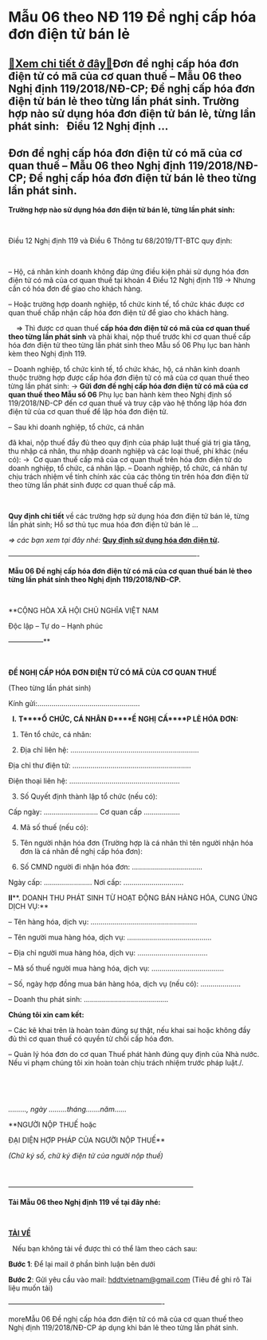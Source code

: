 Mẫu 06 theo NĐ 119 Đề nghị cấp hóa đơn điện tử bán lẻ
=====================================================

[:gift:Xem chi tiết ở đây:gift:](https://hddtvn.com/mau-06-theo-nd-119-de-nghi-cap-hoa-don-dien-tu-ban-le/)Đơn đề nghị cấp hóa đơn điện tử có mã của cơ quan thuế – Mẫu 06 theo Nghị định 119/2018/NĐ-CP; Đề nghị cấp hóa đơn điện tử bán lẻ theo từng lần phát sinh. Trường hợp nào sử dụng hóa đơn điện tử bán lẻ, từng lần phát sinh:   Điều 12 Nghị định …
---------------------------------------------------------------------------------------------------------------------------------------------------------------------------------------------------------------------------------------------------



Đơn đề nghị cấp hóa đơn điện tử có mã của cơ quan thuế – Mẫu 06 theo Nghị định 119/2018/NĐ-CP; Đề nghị cấp hóa đơn điện tử bán lẻ theo từng lần phát sinh.
------------------------------------------------------------------------------------------------------------------------------------------------------------


**Trường hợp nào sử dụng hóa đơn điện tử bán lẻ, từng lần phát sinh:**  

   

Điều 12 Nghị định 119 và Điều 6 Thông tư 68/2019/TT-BTC quy định:  

   

– Hộ, cá nhân kinh doanh không đáp ứng điều kiện phải sử dụng hóa đơn điện tử có mã của cơ quan thuế tại khoản 4 Điều 12 Nghị định 119 -> Nhưng cần có hóa đơn để giao cho khách hàng.  

– Hoặc trường hợp doanh nghiệp, tổ chức kinh tế, tổ chức khác được cơ quan thuế chấp nhận cấp hóa đơn điện tử để giao cho khách hàng.  

    => Thì được cơ quan thuế **cấp hóa đơn điện tử có mã của cơ quan thuế theo từng lần phát sinh** và phải khai, nộp thuế trước khi cơ quan thuế cấp hóa đơn điện tử theo từng lần phát sinh theo Mẫu số 06 Phụ lục ban hành kèm theo Nghị định 119.


– Doanh nghiệp, tổ chức kinh tế, tổ chức khác, hộ, cá nhân kinh doanh thuộc trường hợp được cấp hóa đơn điện tử có mã của cơ quan thuế theo từng lần phát sinh: -> **Gửi đơn đề nghị cấp hóa đơn điện tử có mã của cơ quan thuế theo Mẫu số 06** Phụ lục ban hành kèm theo Nghị định số 119/2018/NĐ-CP đến cơ quan thuế và truy cập vào hệ thống lập hóa đơn điện tử của cơ quan thuế để lập hóa đơn điện tử.


– Sau khi doanh nghiệp, tổ chức, cá nhân 

đã khai, nộp thuế đầy đủ theo quy định của pháp luật thuế giá trị gia tăng, thu nhập cá nhân, thu nhập doanh nghiệp và các loại thuế, phí khác (nếu có): ->  Cơ quan thuế cấp mã của cơ quan thuế trên hóa đơn điện tử do doanh nghiệp, tổ chức, cá nhân lập.
– Doanh nghiệp, tổ chức, cá nhân tự chịu trách nhiệm về tính chính xác của các thông tin trên hóa đơn điện tử theo từng lần phát sinh được cơ quan thuế cấp mã.  

   

**Quy định chi tiết** về các trường hợp sử dụng hóa đơn điện tử bán lẻ, từng lần phát sinh; Hồ sơ thủ tục mua hóa đơn điện tử bán lẻ … 



*=> các bạn xem tại đây nhé:* **[Quy định sử dụng hóa đơn điện tử](# "quy định sử dụng hóa đơn điện tử").**

  

———————————————————————————-
   

**Mẫu 06 Đề nghị cấp hóa đơn điện tử có mã của cơ quan thuế bán lẻ theo từng lần phát sinh theo Nghị định 119/2018/NĐ-CP.**  

 



**CỘNG HÒA XÃ HỘI CHỦ NGHĨA VIỆT NAM  

 Độc lập – Tự do – Hạnh phúc  

 —————**  

    

**ĐỀ NGHỊ CẤP HÓA ĐƠN ĐIỆN TỬ CÓ MÃ CỦA CƠ QUAN THUẾ**  

 (Theo từng lần phát sinh)  

 Kính gửi:……………………………………………  

  
**I.** **T****Ổ** **CHỨC, CÁ NHÂN Đ****Ề** **NGHỊ** **CẤ****P LẺ HÓA ĐƠN:**  

1. Tên tổ chức, cá nhân:  

2. Địa chỉ liên hệ: ……………………………………………………….  

Địa chỉ thư điện tử: …………………………………………………..  

Điện thoại liên hệ: ……………………………………………….  

3. Số Quyết định thành lập tổ chức (nếu có):  

Cấp ngày: ……………………… Cơ quan cấp ………………  

4. Mã số thuế (nếu có):  

5. Tên người nhận hóa đơn (Trường hợp là cá nhân thì tên người nhận hóa đơn là cá nhân đề nghị cấp hóa đơn):             

6. Số CMND người đi nhận hóa đơn: ……………………………..  

Ngày cấp: …………………… Nơi cấp: …………………………


**II****. DOANH THU PHÁT SINH TỪ HOẠT ĐỘNG BÁN HÀNG HÓA, CUNG ỨNG DỊCH VỤ:**  

– Tên hàng hóa, dịch vụ: ……………………………………………..  

– Tên người mua hàng hóa, dịch vụ: ……………………………………  

– Địa chỉ người mua hàng hóa, dịch vụ: ……………………………..  

– Mã số thuế người mua hàng hóa, dịch vụ: ………………………………  

– Số, ngày hợp đồng mua bán hàng hóa, dịch vụ (nếu có): ………………..  

– Doanh thu phát sinh: ……………………………………


**Chúng tôi xin cam kết:**  

– Các kê khai trên là hoàn toàn đúng sự thật, nếu khai sai hoặc không đầy đủ thì cơ quan thuế có quyền từ chối cấp hóa đơn.  

– Quản lý hóa đơn do cơ quan Thuế phát hành đúng quy định của Nhà nước. Nếu vi phạm chúng tôi xin hoàn toàn chịu trách nhiệm trước pháp luật./.  

 






 

*………, ngày ………tháng…….năm……*  

**NGƯỜI NỘP THUẾ hoặc  

 ĐẠI DIỆN HỢP PHÁP CỦA NGƯỜI NỘP THUẾ**  

*(Chữ ký số, chữ ký điện tử của người nộp thuế)*



 



——————————————————————————–
   

**Tải Mẫu 06 theo Nghị định 119 về tại đây nhé:**  

 



**[TẢI VỀ](https://drive.google.com/uc?authuser=4&id=1rM72x5BHb3WM18RAm5IL9uSnWtADAiIV&export=download "tải mẫu 06 theo nghị định 119")**  

  
Nếu bạn không tải về được thì có thể làm theo cách sau:  

**Bước 1**: Để lại mail ở phần bình luận bên dưới  

**Bước 2**: Gửi yêu cầu vào mail: hddtvietnam@gmail.com (Tiêu đề ghi rõ Tài liệu muốn tải)



  

——————————————————————-  

moreMẫu 06 Đề nghị cấp hóa đơn điện tử có mã của cơ quan thuế theo Nghị định 119/2018/NĐ-CP áp dụng khi bán lẻ theo từng lần phát sinh.

